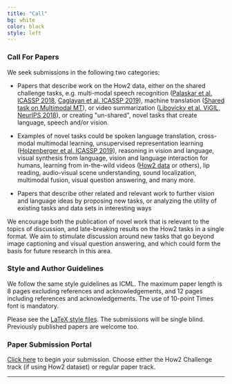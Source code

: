 ```yaml
---
title: "Call"
bg: white
color: black
style: left
---
```


### Call For Papers

We seek submissions in the following two categories:


- Papers that describe work on the How2 data, either on the shared challenge tasks, e.g. multi-modal speech recognition (<a href="https://arxiv.org/pdf/1804.09713.pdf">Palaskar et al. ICASSP 2018</a>, <a href="https://arxiv.org/pdf/1811.03865.pdf">Caglayan et al. ICASSP 2019</a>), machine translation (<a href="https://www.statmt.org/wmt18/multimodal-task.html">Shared task on Multimodal MT</a>), or video summarization (<a href="https://nips2018vigil.github.io/static/papers/accepted/8.pdf">Libovicky et al. ViGIL, NeurIPS 2018</a>), or creating "un-shared", novel tasks that create language, speech and/or vision.


- Examples of novel tasks could be spoken language translation, cross-modal multimodal learning, unsupervised representation learning (<a href="https://arxiv.org/abs/1811.08890">Holzenberger et al. ICASSP 2019</a>), reasoning in vision and language, visual synthesis from language, vision and language interaction for humans, learning from in-the-wild videos (<a href="https://arxiv.org/pdf/1811.00347.pdf">How2 data</a> or others), lip reading, audio-visual scene understanding, sound localization, multimodal fusion, visual question answering, and many more.


- Papers that describe other related and relevant work to further vision and language ideas by proposing new tasks, or analyzing the utility of existing tasks and data sets in interesting ways


We encourage both the publication of novel work that is relevant to the topics of discussion, and late-breaking results on the How2 tasks in a single format. We aim to stimulate discussion around new tasks that go beyond image captioning and visual question answering, and which could form the basis for future research in this area. 


### Style and Author Guidelines

We follow the same style guidelines as ICML. The maximum paper length is 8 pages excluding references and acknowledgements, and 12 pages including references and acknowledgements. The use of 10-point Times font is mandatory.

Please see the <a href="https://media.icml.cc/Conferences/ICML2019/Styles/icml2019_style.zip">LaTeX style files</a>. The submissions will be single blind. Previously published papers are welcome too.


### Paper Submission Portal

<a href="https://easychair.org/conferences/?conf=th2">Click here</a> to begin your submission. Choose either the How2 Challenge track (if using How2 dataset) or regular paper track.

* * *
